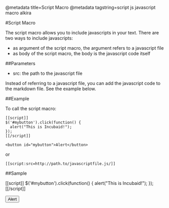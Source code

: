 @metadata title=Script Macro
@metadata tagstring=script js javascript macro alkira

#Script Macro

The script macro allows you to include javascripts in your text. There are two ways to include javascripts:

* as argument of the script macro, the argument refers to a javascript file
* as body of the script macro, the body is the javascript code itself


##Parameters

* src: the path to the javascript file

Instead of referring to a javascript file, you can add the javascript code to the markdown file. See the example below.


##Example

To call the script macro:

    [[script]]
    $('#mybutton').click(function() {
      alert("This is Incubaid!");
    });
    [[/script]]

    <button id="mybutton">Alert</button>

or

    [[script:src=http://path.to/javascriptfile.js/]]



##Sample

[[script]]
$('#mybutton').click(function() {
  alert("This is Incubaid!");
});
[[/script]]

<button id="mybutton">Alert</button>
